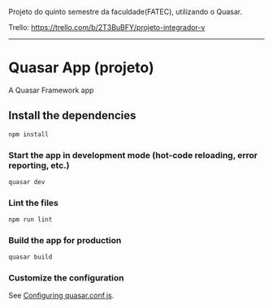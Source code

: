 Projeto do quinto semestre da faculdade(FATEC), utilizando o Quasar.

Trello: https://trello.com/b/2T3BuBFY/projeto-integrador-v

---------------------------------------------------------------------

# Quasar App (projeto)

A Quasar Framework app

## Install the dependencies
```bash
npm install
```

### Start the app in development mode (hot-code reloading, error reporting, etc.)
```bash
quasar dev
```

### Lint the files
```bash
npm run lint
```

### Build the app for production
```bash
quasar build
```

### Customize the configuration
See [Configuring quasar.conf.js](https://v1.quasar.dev/quasar-cli/quasar-conf-js).
